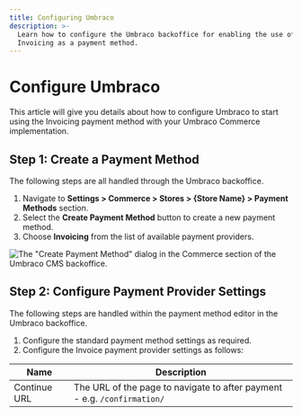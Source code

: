 ```yaml
---
title: Configuring Umbraco
description: >-
  Learn how to configure the Umbraco backoffice for enabling the use of
  Invoicing as a payment method.
---
```


# Configure Umbraco

This article will give you details about how to configure Umbraco to start using the Invoicing payment method with your Umbraco Commerce implementation.

## Step 1: Create a Payment Method

The following steps are all handled through the Umbraco backoffice.

1. Navigate to **Settings > Commerce > Stores > {Store Name} > Payment Methods** section.
2. Select the **Create Payment Method** button to create a new payment method.
3. Choose **Invoicing** from the list of available payment providers.

![The "Create Payment Method" dialog in the Commerce section of the Umbraco CMS backoffice.](../media/invoicing/umbraco\_create\_payment\_method.png)

## Step 2: Configure Payment Provider Settings

The following steps are handled within the payment method editor in the Umbraco backoffice.

1. Configure the standard payment method settings as required.
2. Configure the Invoice payment provider settings as follows:

| Name         | Description                                                              |
| ------------ | ------------------------------------------------------------------------ |
| Continue URL | The URL of the page to navigate to after payment - e.g. `/confirmation/` |
